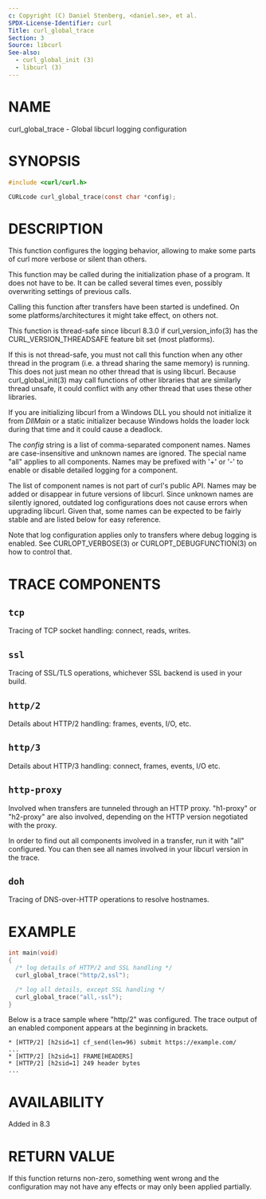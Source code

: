 ```yaml
---
c: Copyright (C) Daniel Stenberg, <daniel.se>, et al.
SPDX-License-Identifier: curl
Title: curl_global_trace
Section: 3
Source: libcurl
See-also:
  - curl_global_init (3)
  - libcurl (3)
---
```


# NAME

curl_global_trace - Global libcurl logging configuration

# SYNOPSIS

~~~c
#include <curl/curl.h>

CURLcode curl_global_trace(const char *config);
~~~

# DESCRIPTION

This function configures the logging behavior, allowing to make some
parts of curl more verbose or silent than others.

This function may be called during the initialization phase of a program. It
does not have to be. It can be called several times even, possibly overwriting
settings of previous calls.

Calling this function after transfers have been started is undefined. On
some platforms/architectures it might take effect, on others not.

This function is thread-safe since libcurl 8.3.0 if
curl_version_info(3) has the CURL_VERSION_THREADSAFE feature bit set
(most platforms).

If this is not thread-safe, you must not call this function when any other
thread in the program (i.e. a thread sharing the same memory) is running.
This does not just mean no other thread that is using libcurl. Because
curl_global_init(3) may call functions of other libraries that are
similarly thread unsafe, it could conflict with any other thread that uses
these other libraries.

If you are initializing libcurl from a Windows DLL you should not initialize
it from *DllMain* or a static initializer because Windows holds the loader
lock during that time and it could cause a deadlock.

The *config* string is a list of comma-separated component names. Names
are case-insensitive and unknown names are ignored. The special name "all"
applies to all components. Names may be prefixed with '+' or '-' to enable
or disable detailed logging for a component.

The list of component names is not part of curl's public API. Names may be
added or disappear in future versions of libcurl. Since unknown names are
silently ignored, outdated log configurations does not cause errors when
upgrading libcurl. Given that, some names can be expected to be fairly stable
and are listed below for easy reference.

Note that log configuration applies only to transfers where debug logging
is enabled. See CURLOPT_VERBOSE(3) or CURLOPT_DEBUGFUNCTION(3)
on how to control that.

# TRACE COMPONENTS

## `tcp`

Tracing of TCP socket handling: connect, reads, writes.

## `ssl`

Tracing of SSL/TLS operations, whichever SSL backend is used in your build.

## `http/2`

Details about HTTP/2 handling: frames, events, I/O, etc.

## `http/3`

Details about HTTP/3 handling: connect, frames, events, I/O etc.

## `http-proxy`

Involved when transfers are tunneled through an HTTP proxy. "h1-proxy" or
"h2-proxy" are also involved, depending on the HTTP version negotiated with
the proxy.

In order to find out all components involved in a transfer, run it with "all"
configured. You can then see all names involved in your libcurl version in the
trace.

## `doh`

Tracing of DNS-over-HTTP operations to resolve hostnames.

# EXAMPLE

~~~c
int main(void)
{
  /* log details of HTTP/2 and SSL handling */
  curl_global_trace("http/2,ssl");

  /* log all details, except SSL handling */
  curl_global_trace("all,-ssl");
}
~~~

Below is a trace sample where "http/2" was configured. The trace output
of an enabled component appears at the beginning in brackets.
~~~
* [HTTP/2] [h2sid=1] cf_send(len=96) submit https://example.com/
...
* [HTTP/2] [h2sid=1] FRAME[HEADERS]
* [HTTP/2] [h2sid=1] 249 header bytes
...
~~~

# AVAILABILITY

Added in 8.3

# RETURN VALUE

If this function returns non-zero, something went wrong and the configuration
may not have any effects or may only been applied partially.
